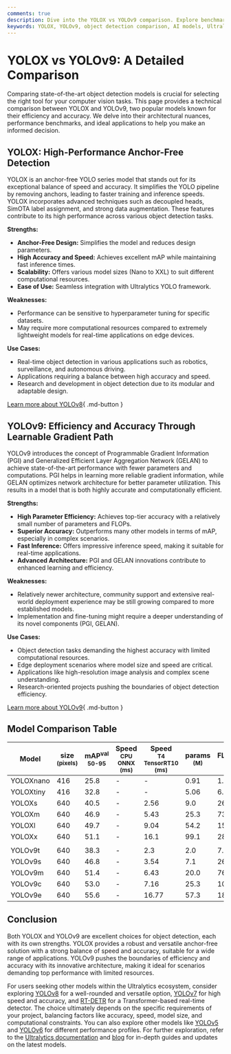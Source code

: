 ```yaml
---
comments: true
description: Dive into the YOLOX vs YOLOv9 comparison. Explore benchmarks, architecture, and use cases to select the best object detection model for your needs.
keywords: YOLOX, YOLOv9, object detection comparison, AI models, Ultralytics, machine learning, computer vision, deep learning, model benchmarks
---
```


# YOLOX vs YOLOv9: A Detailed Comparison

Comparing state-of-the-art object detection models is crucial for selecting the right tool for your computer vision tasks. This page provides a technical comparison between YOLOX and YOLOv9, two popular models known for their efficiency and accuracy. We delve into their architectural nuances, performance benchmarks, and ideal applications to help you make an informed decision.

<script async src="https://cdn.jsdelivr.net/npm/chart.js@latest/dist/chart.min.js"></script>
<script defer src="../../javascript/benchmark.js"></script>

<canvas id="modelComparisonChart" width="1024" height="400" active-models='["YOLOX", "YOLOv9"]'></canvas>

## YOLOX: High-Performance Anchor-Free Detection

YOLOX is an anchor-free YOLO series model that stands out for its exceptional balance of speed and accuracy. It simplifies the YOLO pipeline by removing anchors, leading to faster training and inference speeds. YOLOX incorporates advanced techniques such as decoupled heads, SimOTA label assignment, and strong data augmentation. These features contribute to its high performance across various object detection tasks.

**Strengths:**

- **Anchor-Free Design:** Simplifies the model and reduces design parameters.
- **High Accuracy and Speed:** Achieves excellent mAP while maintaining fast inference times.
- **Scalability:** Offers various model sizes (Nano to XXL) to suit different computational resources.
- **Ease of Use:** Seamless integration with Ultralytics YOLO framework.

**Weaknesses:**

- Performance can be sensitive to hyperparameter tuning for specific datasets.
- May require more computational resources compared to extremely lightweight models for real-time applications on edge devices.

**Use Cases:**

- Real-time object detection in various applications such as robotics, surveillance, and autonomous driving.
- Applications requiring a balance between high accuracy and speed.
- Research and development in object detection due to its modular and adaptable design.

[Learn more about YOLOv8](https://docs.ultralytics.com/models/yolov8/){ .md-button }

## YOLOv9: Efficiency and Accuracy Through Learnable Gradient Path

YOLOv9 introduces the concept of Programmable Gradient Information (PGI) and Generalized Efficient Layer Aggregation Network (GELAN) to achieve state-of-the-art performance with fewer parameters and computations. PGI helps in learning more reliable gradient information, while GELAN optimizes network architecture for better parameter utilization. This results in a model that is both highly accurate and computationally efficient.

**Strengths:**

- **High Parameter Efficiency:** Achieves top-tier accuracy with a relatively small number of parameters and FLOPs.
- **Superior Accuracy:** Outperforms many other models in terms of mAP, especially in complex scenarios.
- **Fast Inference:** Offers impressive inference speed, making it suitable for real-time applications.
- **Advanced Architecture:** PGI and GELAN innovations contribute to enhanced learning and efficiency.

**Weaknesses:**

- Relatively newer architecture, community support and extensive real-world deployment experience may be still growing compared to more established models.
- Implementation and fine-tuning might require a deeper understanding of its novel components (PGI, GELAN).

**Use Cases:**

- Object detection tasks demanding the highest accuracy with limited computational resources.
- Edge deployment scenarios where model size and speed are critical.
- Applications like high-resolution image analysis and complex scene understanding.
- Research-oriented projects pushing the boundaries of object detection efficiency.

[Learn more about YOLOv9](https://docs.ultralytics.com/models/yolov9/){ .md-button }

## Model Comparison Table

| Model     | size<br><sup>(pixels) | mAP<sup>val<br>50-95 | Speed<br><sup>CPU ONNX<br>(ms) | Speed<br><sup>T4 TensorRT10<br>(ms) | params<br><sup>(M) | FLOPs<br><sup>(B) |
| --------- | --------------------- | -------------------- | ------------------------------ | ----------------------------------- | ------------------ | ----------------- |
| YOLOXnano | 416                   | 25.8                 | -                              | -                                   | 0.91               | 1.08              |
| YOLOXtiny | 416                   | 32.8                 | -                              | -                                   | 5.06               | 6.45              |
| YOLOXs    | 640                   | 40.5                 | -                              | 2.56                                | 9.0                | 26.8              |
| YOLOXm    | 640                   | 46.9                 | -                              | 5.43                                | 25.3               | 73.8              |
| YOLOXl    | 640                   | 49.7                 | -                              | 9.04                                | 54.2               | 155.6             |
| YOLOXx    | 640                   | 51.1                 | -                              | 16.1                                | 99.1               | 281.9             |
|           |                       |                      |                                |                                     |                    |                   |
| YOLOv9t   | 640                   | 38.3                 | -                              | 2.3                                 | 2.0                | 7.7               |
| YOLOv9s   | 640                   | 46.8                 | -                              | 3.54                                | 7.1                | 26.4              |
| YOLOv9m   | 640                   | 51.4                 | -                              | 6.43                                | 20.0               | 76.3              |
| YOLOv9c   | 640                   | 53.0                 | -                              | 7.16                                | 25.3               | 102.1             |
| YOLOv9e   | 640                   | 55.6                 | -                              | 16.77                               | 57.3               | 189.0             |

## Conclusion

Both YOLOX and YOLOv9 are excellent choices for object detection, each with its own strengths. YOLOX provides a robust and versatile anchor-free solution with a strong balance of speed and accuracy, suitable for a wide range of applications. YOLOv9 pushes the boundaries of efficiency and accuracy with its innovative architecture, making it ideal for scenarios demanding top performance with limited resources.

For users seeking other models within the Ultralytics ecosystem, consider exploring [YOLOv8](https://docs.ultralytics.com/models/yolov8/) for a well-rounded and versatile option, [YOLOv7](https://docs.ultralytics.com/models/yolov7/) for high speed and accuracy, and [RT-DETR](https://docs.ultralytics.com/models/rtdetr/) for a Transformer-based real-time detector. The choice ultimately depends on the specific requirements of your project, balancing factors like accuracy, speed, model size, and computational constraints. You can also explore other models like [YOLOv5](https://docs.ultralytics.com/models/yolov5/) and [YOLOv6](https://docs.ultralytics.com/models/yolov6/) for different performance profiles. For further exploration, refer to the [Ultralytics documentation](https://docs.ultralytics.com/models/) and [blog](https://www.ultralytics.com/blog) for in-depth guides and updates on the latest models.
